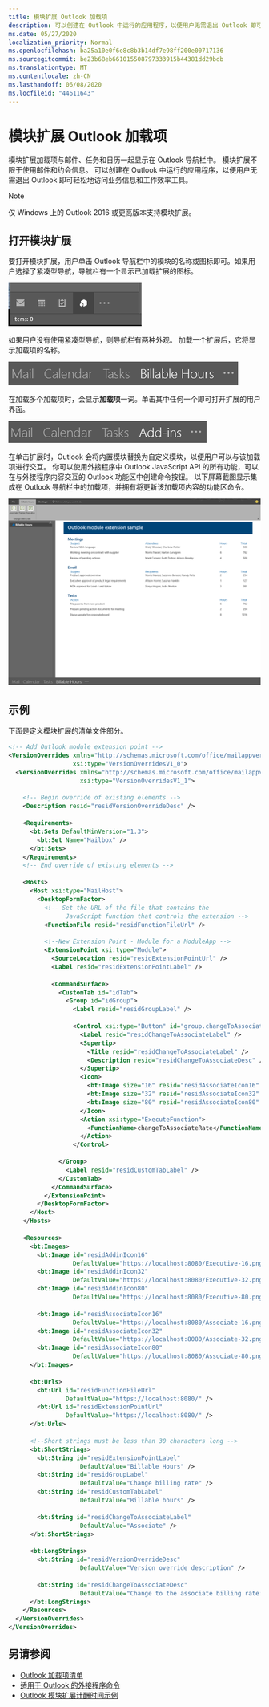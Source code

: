 ```yaml
---
title: 模块扩展 Outlook 加载项
description: 可以创建在 Outlook 中运行的应用程序，以便用户无需退出 Outlook 即可轻松地访问业务信息和工作效率工具。
ms.date: 05/27/2020
localization_priority: Normal
ms.openlocfilehash: ba25a10e0f6e8c8b3b14df7e98ff200e00717136
ms.sourcegitcommit: be23b68eb661015508797333915b44381dd29bdb
ms.translationtype: MT
ms.contentlocale: zh-CN
ms.lasthandoff: 06/08/2020
ms.locfileid: "44611643"
---
```

# <a name="module-extension-outlook-add-ins"></a>模块扩展 Outlook 加载项

模块扩展加载项与邮件、任务和日历一起显示在 Outlook 导航栏中。 模块扩展不限于使用邮件和约会信息。 可以创建在 Outlook 中运行的应用程序，以便用户无需退出 Outlook 即可轻松地访问业务信息和工作效率工具。

> [!NOTE]
> 仅 Windows 上的 Outlook 2016 或更高版本支持模块扩展。  

## <a name="open-a-module-extension"></a>打开模块扩展

要打开模块扩展，用户单击 Outlook 导航栏中的模块的名称或图标即可。如果用户选择了紧凑型导航，导航栏有一个显示已加载扩展的图标。

![当模块扩展在 Outlook 中加载时，显示紧凑型导航栏。](../images/outlook-module-navigationbar-compact.png)

如果用户没有使用紧凑型导航，则导航栏有两种外观。 加载一个扩展后，它将显示加载项的名称。

![当一个模块扩展在 Outlook 中加载时，显示展开的导航栏。](../images/outlook-module-navigationbar-one.png)

在加载多个加载项时，会显示**加载项**一词。单击其中任何一个即可打开扩展的用户界面。

![当多个模块扩展在 Outlook 中加载时，显示展开的导航栏。](../images/outlook-module-navigationbar-more.png)

在单击扩展时，Outlook 会将内置模块替换为自定义模块，以便用户可以与该加载项进行交互。 你可以使用外接程序中 Outlook JavaScript API 的所有功能，可以在与外接程序内容交互的 Outlook 功能区中创建命令按钮。 以下屏幕截图显示集成在 Outlook 导航栏中的加载项，并拥有将更新该加载项内容的功能区命令。

![显示模块扩展的用户界面](../images/outlook-module-extension.png)

## <a name="example"></a>示例

下面是定义模块扩展的清单文件部分。

```xml
<!-- Add Outlook module extension point -->
<VersionOverrides xmlns="http://schemas.microsoft.com/office/mailappversionoverrides"
                  xsi:type="VersionOverridesV1_0">
  <VersionOverrides xmlns="http://schemas.microsoft.com/office/mailappversionoverrides/1.1"
                    xsi:type="VersionOverridesV1_1">

    <!-- Begin override of existing elements -->
    <Description resid="residVersionOverrideDesc" />

    <Requirements>
      <bt:Sets DefaultMinVersion="1.3">
        <bt:Set Name="Mailbox" />
      </bt:Sets>
    </Requirements>
    <!-- End override of existing elements -->

    <Hosts>
      <Host xsi:type="MailHost">
        <DesktopFormFactor>
          <!-- Set the URL of the file that contains the
                JavaScript function that controls the extension -->
          <FunctionFile resid="residFunctionFileUrl" />

          <!--New Extension Point - Module for a ModuleApp -->
          <ExtensionPoint xsi:type="Module">
            <SourceLocation resid="residExtensionPointUrl" />
            <Label resid="residExtensionPointLabel" />

            <CommandSurface>
              <CustomTab id="idTab">
                <Group id="idGroup">
                  <Label resid="residGroupLabel" />

                  <Control xsi:type="Button" id="group.changeToAssociate">
                    <Label resid="residChangeToAssociateLabel" />
                    <Supertip>
                      <Title resid="residChangeToAssociateLabel" />
                      <Description resid="residChangeToAssociateDesc" />
                    </Supertip>
                    <Icon>
                      <bt:Image size="16" resid="residAssociateIcon16" />
                      <bt:Image size="32" resid="residAssociateIcon32" />
                      <bt:Image size="80" resid="residAssociateIcon80" />
                    </Icon>
                    <Action xsi:type="ExecuteFunction">
                      <FunctionName>changeToAssociateRate</FunctionName>
                    </Action>
                  </Control>
                  
              </Group>
                <Label resid="residCustomTabLabel" />
              </CustomTab>
            </CommandSurface>
          </ExtensionPoint>
        </DesktopFormFactor>
      </Host>
    </Hosts>

    <Resources>
      <bt:Images>
        <bt:Image id="residAddinIcon16" 
                  DefaultValue="https://localhost:8080/Executive-16.png" />
        <bt:Image id="residAddinIcon32" 
                  DefaultValue="https://localhost:8080/Executive-32.png" />
        <bt:Image id="residAddinIcon80" 
                  DefaultValue="https://localhost:8080/Executive-80.png" />
      
        <bt:Image id="residAssociateIcon16" 
                  DefaultValue="https://localhost:8080/Associate-16.png" />
        <bt:Image id="residAssociateIcon32" 
                  DefaultValue="https://localhost:8080/Associate-32.png" />
        <bt:Image id="residAssociateIcon80" 
                  DefaultValue="https://localhost:8080/Associate-80.png" />
      </bt:Images>

      <bt:Urls>
        <bt:Url id="residFunctionFileUrl" 
                DefaultValue="https://localhost:8080/" />
        <bt:Url id="residExtensionPointUrl" 
                DefaultValue="https://localhost:8080/" />
      </bt:Urls>

      <!--Short strings must be less than 30 characters long -->
      <bt:ShortStrings>
        <bt:String id="residExtensionPointLabel" 
                    DefaultValue="Billable Hours" />
        <bt:String id="residGroupLabel" 
                    DefaultValue="Change billing rate" />
        <bt:String id="residCustomTabLabel" 
                    DefaultValue="Billable hours" />

        <bt:String id="residChangeToAssociateLabel" 
                    DefaultValue="Associate" />
      </bt:ShortStrings>

      <bt:LongStrings>
        <bt:String id="residVersionOverrideDesc" 
                    DefaultValue="Version override description" />

        <bt:String id="residChangeToAssociateDesc" 
                    DefaultValue="Change to the associate billing rate: $127/hr" />
      </bt:LongStrings>
    </Resources>
  </VersionOverrides>
</VersionOverrides>
```

## <a name="see-also"></a>另请参阅

- [Outlook 加载项清单](manifests.md)
- [适用于 Outlook 的外接程序命令](add-in-commands-for-outlook.md)
- [Outlook 模块扩展计酬时间示例](https://github.com/OfficeDev/Outlook-Add-in-JavaScript-ModuleExtension)
